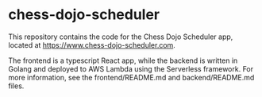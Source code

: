 # chess-dojo-scheduler

This repository contains the code for the Chess Dojo Scheduler app, located at https://www.chess-dojo-scheduler.com.

The frontend is a typescript React app, while the backend is written in Golang and deployed to AWS Lambda using the Serverless framework.
For more information, see the frontend/README.md and backend/README.md files.
